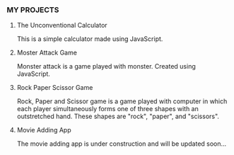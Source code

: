 ### MY PROJECTS ###

1. The Unconventional Calculator

    This is a simple calculator made using JavaScript.

2. Moster Attack Game

   Monster attack is a game played with monster. Created using JavaScript.

3. Rock Paper Scissor Game

   Rock, Paper and Scissor game is a game played with computer in which each player simultaneously forms one of three shapes with an outstretched hand. 
   These shapes are "rock", "paper", and "scissors".
   
4. Movie Adding App

   The movie adding app is under construction and will be updated soon...
